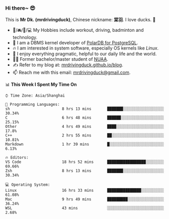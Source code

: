### Hi there~ 😎

This is **Mr Dk. (mrdrivingduck)**, Chinese nickname: **棠羽**. I love ducks. 🦆

- 💪/🚘/🏸/💻 My Hobbies include workout, driving, badminton and technology.
- 🍊 I am a DBMS kernel developer of [PolarDB for PostgreSQL](https://github.com/ApsaraDB/PolarDB-for-PostgreSQL).
- 🔥 I am interested in system software, especially OS kernels like *Linux*.
- 🔧 I enjoy everything pragmatic, helpful to our daily life and the world.
- 👨‍🎓 Former bachelor/master student of [NUAA](https://en.wikipedia.org/wiki/Nanjing_University_of_Aeronautics_and_Astronautics).
- ✍ Refer to my blog at: [mrdrivingduck.github.io/blog](https://www.mrdrivingduck.cn/blog/#/).
- 📫 Reach me with this email: [mrdrivingduck@gmail.com](mailto:mrdrivingduck@gmail.com).

<!--START_SECTION:waka-->
📊 **This Week I Spent My Time On** 

```text
⌚︎ Time Zone: Asia/Shanghai

💬 Programming Languages: 
sh                       8 hrs 13 mins       ███████░░░░░░░░░░░░░░░░░░   30.34% 
C                        6 hrs 48 mins       ██████░░░░░░░░░░░░░░░░░░░   25.15% 
Other                    4 hrs 49 mins       ████░░░░░░░░░░░░░░░░░░░░░   17.8% 
C++                      2 hrs 55 mins       ██░░░░░░░░░░░░░░░░░░░░░░░   10.81% 
Markdown                 1 hr 39 mins        █░░░░░░░░░░░░░░░░░░░░░░░░   6.13%

🔥 Editors: 
VS Code                  18 hrs 52 mins      █████████████████░░░░░░░░   69.66% 
Zsh                      8 hrs 13 mins       ███████░░░░░░░░░░░░░░░░░░   30.34%

💻 Operating System: 
Linux                    16 hrs 33 mins      ███████████████░░░░░░░░░░   61.08% 
Mac                      9 hrs 49 mins       █████████░░░░░░░░░░░░░░░░   36.24% 
WSL                      43 mins             ░░░░░░░░░░░░░░░░░░░░░░░░░   2.68%

```


<!--END_SECTION:waka-->

<!-- ![Mr Dk.'s GitHub Stats](https://github-readme-stats.vercel.app/api?username=mrdrivingduck&count_private&show_icons=true&theme=buefy) -->

<!-- ![Most Used Languages](https://github-readme-stats.vercel.app/api/top-langs/?username=mrdrivingduck&exclude_repo=mips32-CPU,snort-tcp-socket&theme=buefy&layout=compact&langs_count=10) -->


<!--
**mrdrivingduck/mrdrivingduck** is a ✨ _special_ ✨ repository because its `README.md` (this file) appears on your GitHub profile.

Here are some ideas to get you started:

- 🔭 I’m currently working on ...
- 🌱 I’m currently learning ...
- 👯 I’m looking to collaborate on ...
- 🤔 I’m looking for help with ...
- 💬 Ask me about ...
- 📫 How to reach me: ...
- 😄 Pronouns: ...
- ⚡ Fun fact: ...
-->
